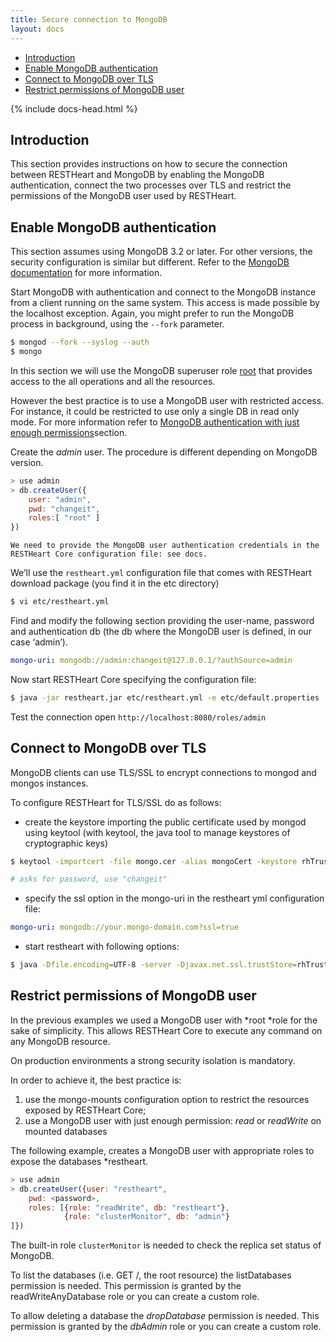 ```yaml
---
title: Secure connection to MongoDB
layout: docs
---
```


<div markdown="1" class="d-none d-xl-block col-xl-2 order-last bd-toc">

* [Introduction](#introduction)
* [Enable MongoDB authentication](#enable-mongodb-authentication)
* [Connect to MongoDB over TLS](#connect-to-mongodb-over-tls)
* [Restrict permissions of MongoDB user](#restrict-permissions-of-mongodb-user)

</div>
<div markdown="1" class="col-12 col-md-9 col-xl-8 py-md-3 bd-content">

{% include docs-head.html %} 

## Introduction 

This section provides instructions on how to secure the connection between RESTHeart and MongoDB by enabling the MongoDB authentication, connect the two processes over TLS and restrict the permissions of the MongoDB user used by RESTHeart. 

## Enable MongoDB authentication

This section assumes using MongoDB 3.2 or later. For other versions, the security
configuration is similar but different. Refer to the [MongoDB
documentation](https://docs.mongodb.org/manual/tutorial/enable-authentication/)
for more information.

Start MongoDB with authentication and connect to the MongoDB instance
from a client running on the same system. This access is made possible
by the localhost exception. Again, you might prefer to run the MongoDB
process in background, using the `--fork` parameter.


``` bash
$ mongod --fork --syslog --auth
$ mongo
```

In this section we will use the MongoDB superuser
role [root](https://docs.mongodb.org/manual/reference/built-in-roles/#superuser-roles)
that provides access to the all operations and all the resources.

However the best practice is to use a MongoDB user with
restricted access. For instance, it could be restricted to use only a
single DB in read only mode. For more information refer to [MongoDB
authentication with just enough
permissions](#auth-with-jep)section.

Create the *admin* user. The procedure is different depending on MongoDB
version.


```javascript
> use admin
> db.createUser({
    user: "admin",
    pwd: "changeit",
    roles:[ "root" ]
})
```

    We need to provide the MongoDB user authentication credentials in the RESTHeart Core configuration file: see docs. 

We’ll use the `restheart.yml` configuration file that comes with RESTHeart download package (you find it in the etc directory)


``` bash
$ vi etc/restheart.yml
```

Find and modify the following section providing the user-name, password
and authentication db (the db where the MongoDB user is defined, in our
case ‘admin’).


``` yml
mongo-uri: mongodb://admin:changeit@127.0.0.1/?authSource=admin
```

Now start RESTHeart Core specifying the configuration file:


``` bash
$ java -jar restheart.jar etc/restheart.yml -e etc/default.properties
```

Test the connection open `http://localhost:8080/roles/admin`

## Connect to MongoDB over TLS

MongoDB clients can use TLS/SSL to encrypt connections to mongod and mongos instances.

To configure RESTHeart for TLS/SSL do as follows:

* create the keystore importing the public certificate used by mongod using keytool (with keytool, the java tool to manage keystores of cryptographic keys)


``` bash
$ keytool -importcert -file mongo.cer -alias mongoCert -keystore rhTrustStore

# asks for password, use "changeit"
```

* specify the ssl option in the mongo-uri in the restheart yml configuration file:


``` yml
mongo-uri: mongodb://your.mongo-domain.com?ssl=true
```
* start restheart with following options:


``` bash
$ java -Dfile.encoding=UTF-8 -server -Djavax.net.ssl.trustStore=rhTrustStore -Djavax.net.ssl.trustStorePassword=changeit -Djavax.security.auth.useSubjectCredsOnly=false -jar restheart.jar etc/restheart.yml -e etc/default.properties
```

## Restrict permissions of MongoDB user

In the previous examples we used a MongoDB user with *root *role for the sake of simplicity. This allows RESTHeart Core to execute any command on any MongoDB resource.

On production environments a strong security isolation is mandatory.

In order to achieve it, the best practice is:

1. use the mongo-mounts configuration option to restrict the resources exposed by RESTHeart Core;
2. use a MongoDB user with just enough permission: *read* or *readWrite* on mounted databases 

The following example, creates a MongoDB user with appropriate roles to expose the databases *restheart.


```javascript
> use admin
> db.createUser({user: "restheart",
    pwd: <password>,
    roles: [{role: "readWrite", db: "restheart"},
            {role: "clusterMonitor", db: "admin"}
]})
```

The built-in role `clusterMonitor` is needed to check the replica set status of MongoDB.

To list the databases (i.e. GET /, the root resource) the listDatabases permission is needed. This permission is granted by the
readWriteAnyDatabase role or you can create a custom role.

To allow deleting a database the *dropDatabase* permission is needed.
This permission is granted by the *dbAdmin* role or you can create a
custom role.

</div>